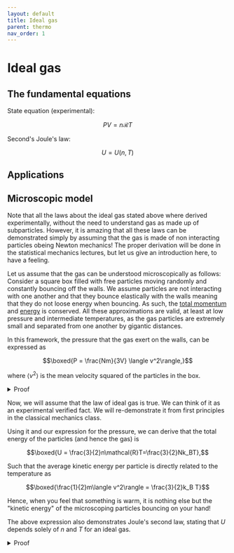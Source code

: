 ```yaml
---
layout: default
title: Ideal gas
parent: thermo
nav_order: 1
---
```


# Ideal gas

## The fundamental equations

State equation (experimental):

$$ PV = n\mathcal{R}T$$

Second's Joule's law:

$$U=U(n,T)$$

## Applications

## Microscopic model

Note that all the laws about the ideal gas stated above where derived experimentally, without the need to understand gas as made up of subparticles. However, it is amazing that all these laws can be demonstrated simply by assuming that the gas is made of non interacting particles obeing Newton mechanics! The proper derivation will be done in the statistical mechanics lectures, but let us give an introduction here, to have a feeling.

Let us assume that the gas can be understood microscopically as follows: 
Consider a square box filled with free particles moving randomly and constantly bouncing off the walls. We assume particles are not interacting with one another and that they bounce elastically with the walls meaning that they do not loose energy when bouncing. As such, the [total momentum](../../../meca/Newton/laws/) and [energy](../../../meca/Newton/energy/) is conserved. All these approximations are valid, at least at low pressure and intermediate temperatures, as the gas particles are extremely small and separated from one another by gigantic distances. 

In this framework, the pressure that the gas exert on the walls, can be expressed as

$$\boxed{P = \frac{Nm}{3V} \langle v^2\rangle,}$$

where $\langle v^2\rangle$ is the mean velocity squared of the particles in the box.

<details>
  <summary>Proof</summary>

When particles bounce on the walls, the collisions are supposed to be elastic, which mean that they do not loose energy and hence the length of their velocity vector remains the same. However, they direction of their velocity changes.

To get to the pressure, which is the force exerted by the particle over the wall's surface $(P=\|\vec{F}\|/S)$, we need to express the linear momentum they transfer to the walls as $\vec{F}=d\vec{p}/dt$.

The problem can be treated in full generality, which is a bit more complicated, so let us simplify it maximally in order to get an intuition of what is happening. A full satisfying treatment will be delayed to the statistical mechanics class. Consider then a single particle of velocity $\vec{v}=v_x \vec{u}_x$ bouncing back and forth between two walls of surface $S=L\times L$ in the $(y,z)$ plane, while the particle is moving in the single dimension $x$.

When it bounce of the wall, the length of the velocity will not change, but it's derection will, such that it goes from $\vec{v}$ before the collision, to $-\vec{v}$ after the collision. The total change of linear momentum is thus $\Delta \vec{p} = m\Delta \vec{v}= m(\vec{v}-(-\vec{v}))=2mv_x\vec{u}_x$ (you can convince yourself that this is true in general, even if the particle moves with a general velocity vector).

Let's assume that the particle is moving in a cubic box of length $L$, then the typical time between two collision is given by the time for the particle to go back and forth between two opposite walls. It will move a total distance of $2L$ at a velocity $v$, such that $v_x=2L/\Delta t \Rightarrow \Delta t=2L/v_x$.

The total force it will exert on a single wall, will hence be

$$\|\vec{F}\|=\frac{\| \Delta \vec{p}\|}{\Delta t} = \frac{2mv_x}{2L/v_x}= \frac{mv_x^2}{L}$$

Now, the pressure exerted by this single particle on the wall is

$$P_x= \frac{\|\vec{F}\|}{S}=\frac{mv_x^2}{L^3}=\frac{mv_x^2}{V}$$

Now assume we have a big number $N$ of particles doing the same thing in the 3 dimensions of space and in all random directions. Hence, each particle will exert a pressure $p$ on each wall, with mean velocity distributed along the 3 directions of space. As there is no reason why the particles should move faster in a direction than another, we have $\langle v_x^2 \rangle=\langle v_y^2\rangle=\langle v_z^2\rangle$. The length of the mean total velocity should then be $\langle v\rangle=(\langle v_x^2\rangle+\langle v_y^2\rangle+\langle v_z^2\rangle)=3\langle v_x^2\rangle$. Hence, $\langle v_x^2\rangle=\langle v^2\rangle/3$ and the total pressure $P$ exerted by all the particles on the wall is given by

$$P= N\langle p\rangle=\frac{N m\langle v_x^2\rangle}{V}=\frac{N m\langle v^2\rangle}{3V}$$

</details>

Now, we will assume that the law of ideal gas is true. We can think of it as an experimental verified fact. We will re-demonstrate it from first principles in the classical mechanics class.

Using it and our expression for the pressure, we can derive that the total energy of the particles (and hence the gas) is

$$\boxed{U = \frac{3}{2}n\mathcal{R}T=\frac{3}{2}Nk_BT},$$

Such that the average kinetic energy per particle is directly related to the temperature as

$$\boxed{\frac{1}{2}m\langle v^2\rangle = \frac{3}{2}k_B T}$$

Hence, when you feel that something is warm, it is nothing else but the "kinetic energy" of the microscoping particles bouncing on your hand!

The above expression also demonstrates Joule's second law, stating that $U$ depends solely of $n$ and $T$ for an ideal gas.

<details>
  <summary>Proof</summary>
  
The total mean kinetic energy is 

$$U=E_C =  \frac{N}{2}m \langle v^2\rangle$$

Multiplying the expression we obtained above for $P$ by the volume $V$, we have

$$PV =  \frac{N}{3} m \langle v^2\rangle$$

$$ PV = \frac{2}{3} \left(\frac{N}{2}m\langle v^2\rangle\right) = \frac{2}{3} U$$

Adding the ideal gas law

$$\frac{3}{2} n\mathcal{R}T = U$$

</details>


